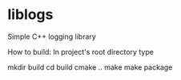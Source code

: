 # liblogs
Simple C++ logging library


How to build:
In project's root directory type

mkdir build
cd build
cmake ..
make
make package
